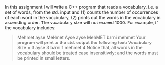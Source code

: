In this assignment I will write a C++ program that reads a vocabulary, i.e. a set of words, from the std. input and (1) counts the number of occurrences of each word in the vocabulary, (2) prints out the words in the vocabulary in ascending order. The vocabulary size will not exceed 1000.
For example, if the vocabulary includes:
>Mehmet ayse MeHmet Ayse ayse MehMET barni mehmet
Your program will print to the std. output the following text:
Vocabulary Size = 3
ayse 3
barni 1
mehmet 4
Notice that, all words in the vocabulary should be treated case insensitively; and the words must be printed in small letters.
